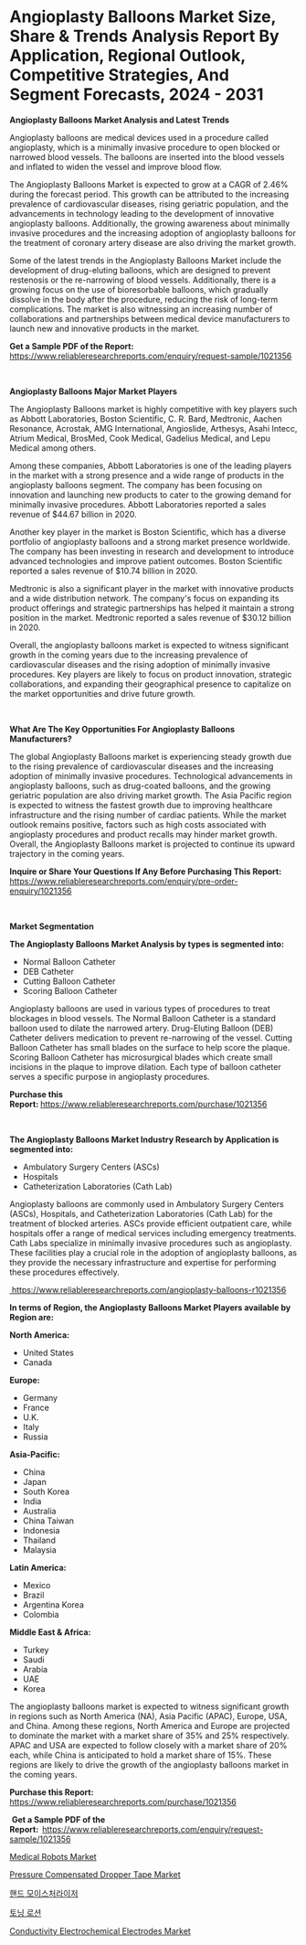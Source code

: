 <p><h1>Angioplasty Balloons Market Size, Share & Trends Analysis Report By Application, Regional Outlook, Competitive Strategies, And Segment Forecasts, 2024 - 2031</h1></p><p><strong>Angioplasty Balloons Market Analysis and Latest Trends</strong></p>
<p><p>Angioplasty balloons are medical devices used in a procedure called angioplasty, which is a minimally invasive procedure to open blocked or narrowed blood vessels. The balloons are inserted into the blood vessels and inflated to widen the vessel and improve blood flow.</p><p>The Angioplasty Balloons Market is expected to grow at a CAGR of 2.46% during the forecast period. This growth can be attributed to the increasing prevalence of cardiovascular diseases, rising geriatric population, and the advancements in technology leading to the development of innovative angioplasty balloons. Additionally, the growing awareness about minimally invasive procedures and the increasing adoption of angioplasty balloons for the treatment of coronary artery disease are also driving the market growth.</p><p>Some of the latest trends in the Angioplasty Balloons Market include the development of drug-eluting balloons, which are designed to prevent restenosis or the re-narrowing of blood vessels. Additionally, there is a growing focus on the use of bioresorbable balloons, which gradually dissolve in the body after the procedure, reducing the risk of long-term complications. The market is also witnessing an increasing number of collaborations and partnerships between medical device manufacturers to launch new and innovative products in the market.</p></p>
<p><strong>Get a Sample PDF of the Report:&nbsp;</strong> <a href="https://www.reliableresearchreports.com/enquiry/request-sample/1021356">https://www.reliableresearchreports.com/enquiry/request-sample/1021356</a></p>
<p>&nbsp;</p>
<p><strong>Angioplasty Balloons Major Market Players</strong></p>
<p><p>The Angioplasty Balloons market is highly competitive with key players such as Abbott Laboratories, Boston Scientific, C. R. Bard, Medtronic, Aachen Resonance, Acrostak, AMG International, Angioslide, Arthesys, Asahi Intecc, Atrium Medical, BrosMed, Cook Medical, Gadelius Medical, and Lepu Medical among others.</p><p>Among these companies, Abbott Laboratories is one of the leading players in the market with a strong presence and a wide range of products in the angioplasty balloons segment. The company has been focusing on innovation and launching new products to cater to the growing demand for minimally invasive procedures. Abbott Laboratories reported a sales revenue of $44.67 billion in 2020.</p><p>Another key player in the market is Boston Scientific, which has a diverse portfolio of angioplasty balloons and a strong market presence worldwide. The company has been investing in research and development to introduce advanced technologies and improve patient outcomes. Boston Scientific reported a sales revenue of $10.74 billion in 2020.</p><p>Medtronic is also a significant player in the market with innovative products and a wide distribution network. The company's focus on expanding its product offerings and strategic partnerships has helped it maintain a strong position in the market. Medtronic reported a sales revenue of $30.12 billion in 2020.</p><p>Overall, the angioplasty balloons market is expected to witness significant growth in the coming years due to the increasing prevalence of cardiovascular diseases and the rising adoption of minimally invasive procedures. Key players are likely to focus on product innovation, strategic collaborations, and expanding their geographical presence to capitalize on the market opportunities and drive future growth.</p></p>
<p>&nbsp;</p>
<p><strong>What Are The Key Opportunities For Angioplasty Balloons Manufacturers?</strong></p>
<p><p>The global Angioplasty Balloons market is experiencing steady growth due to the rising prevalence of cardiovascular diseases and the increasing adoption of minimally invasive procedures. Technological advancements in angioplasty balloons, such as drug-coated balloons, and the growing geriatric population are also driving market growth. The Asia Pacific region is expected to witness the fastest growth due to improving healthcare infrastructure and the rising number of cardiac patients. While the market outlook remains positive, factors such as high costs associated with angioplasty procedures and product recalls may hinder market growth. Overall, the Angioplasty Balloons market is projected to continue its upward trajectory in the coming years.</p></p>
<p><strong>Inquire or Share Your Questions If Any Before Purchasing This Report:</strong> <a href="https://www.reliableresearchreports.com/enquiry/pre-order-enquiry/1021356">https://www.reliableresearchreports.com/enquiry/pre-order-enquiry/1021356</a></p>
<p>&nbsp;</p>
<p><strong>Market Segmentation</strong></p>
<p><strong>The Angioplasty Balloons Market Analysis by types is segmented into:</strong></p>
<p><ul><li>Normal Balloon Catheter</li><li>DEB Catheter</li><li>Cutting Balloon Catheter</li><li>Scoring Balloon Catheter</li></ul></p>
<p><p>Angioplasty balloons are used in various types of procedures to treat blockages in blood vessels. The Normal Balloon Catheter is a standard balloon used to dilate the narrowed artery. Drug-Eluting Balloon (DEB) Catheter delivers medication to prevent re-narrowing of the vessel. Cutting Balloon Catheter has small blades on the surface to help score the plaque. Scoring Balloon Catheter has microsurgical blades which create small incisions in the plaque to improve dilation. Each type of balloon catheter serves a specific purpose in angioplasty procedures.</p></p>
<p><strong>Purchase this Report:&nbsp;</strong><a href="https://www.reliableresearchreports.com/purchase/1021356">https://www.reliableresearchreports.com/purchase/1021356</a></p>
<p>&nbsp;</p>
<p><strong>The Angioplasty Balloons Market Industry Research by Application is segmented into:</strong></p>
<p><ul><li>Ambulatory Surgery Centers (ASCs)</li><li>Hospitals</li><li>Catheterization Laboratories (Cath Lab)</li></ul></p>
<p><p>Angioplasty balloons are commonly used in Ambulatory Surgery Centers (ASCs), Hospitals, and Catheterization Laboratories (Cath Lab) for the treatment of blocked arteries. ASCs provide efficient outpatient care, while hospitals offer a range of medical services including emergency treatments. Cath Labs specialize in minimally invasive procedures such as angioplasty. These facilities play a crucial role in the adoption of angioplasty balloons, as they provide the necessary infrastructure and expertise for performing these procedures effectively.</p></p>
<p><a href="https://www.reliableresearchreports.com/angioplasty-balloons-r1021356">&nbsp;https://www.reliableresearchreports.com/angioplasty-balloons-r1021356</a></p>
<p><strong>In terms of Region, the Angioplasty Balloons Market Players available by Region are:</strong></p>
<p>
    <p> <strong> North America: </strong>
        <ul>
            <li>United States</li>
            <li>Canada</li>
        </ul>
        </p> 
    <p> <strong> Europe: </strong>
        <ul>
            <li>Germany</li>
            <li>France</li>
            <li>U.K.</li>
            <li>Italy</li>
            <li>Russia</li>
        </ul>
        </p> 
    <p> <strong> Asia-Pacific: </strong>
        <ul>
            <li>China</li>
            <li>Japan</li>
            <li>South Korea</li>
            <li>India</li>
            <li>Australia</li>
            <li>China Taiwan</li>
            <li>Indonesia</li>
            <li>Thailand</li>
            <li>Malaysia</li>
        </ul>
        </p> 
    <p> <strong> Latin America: </strong>
        <ul>
            <li>Mexico</li>
            <li>Brazil</li>
            <li>Argentina Korea</li>
            <li>Colombia</li>
        </ul>
        </p> 
    <p> <strong> Middle East & Africa: </strong>
        <ul>
            <li>Turkey</li>
            <li>Saudi</li>
            <li>Arabia</li>
            <li>UAE</li>
            <li>Korea</li>
        </ul>
    </p>
    </p>
<p><p>The angioplasty balloons market is expected to witness significant growth in regions such as North America (NA), Asia Pacific (APAC), Europe, USA, and China. Among these regions, North America and Europe are projected to dominate the market with a market share of 35% and 25% respectively. APAC and USA are expected to follow closely with a market share of 20% each, while China is anticipated to hold a market share of 15%. These regions are likely to drive the growth of the angioplasty balloons market in the coming years.</p></p>
<p><strong>Purchase this Report: </strong><a href="https://www.reliableresearchreports.com/purchase/1021356">https://www.reliableresearchreports.com/purchase/1021356</a></p>
<p>&nbsp;<strong>Get a Sample PDF of the Report:&nbsp;&nbsp;</strong><a href="https://www.reliableresearchreports.com/enquiry/request-sample/1021356">https://www.reliableresearchreports.com/enquiry/request-sample/1021356</a></p>
<p><strong></strong></p>
<p><p><a href="https://github.com/Paul14Anderson63/Market-Research-Report-List-4/blob/main/medical-robots-market.md">Medical Robots Market</a></p><p><a href="https://issuu.com/reportprime-2/docs/pressure-compensated-dropper-tape-market-size-2030">Pressure Compensated Dropper Tape Market</a></p><p><a href="https://github.com/Hubertstyenger6685/Market-Research-Report-List-1/blob/main/876399143466.md">핸드 모이스처라이저</a></p><p><a href="https://github.com/anton65482023/Market-Research-Report-List-1/blob/main/949476643467.md">토닝 로션</a></p><p><a href="https://www.linkedin.com/pulse/conductivity-electrochemical-electrodes-market-research-yvbbe?trackingId=VpRMHNFCERUhu3ItsFMQDA%3D%3D">Conductivity Electrochemical Electrodes Market</a></p></p>